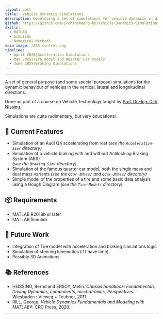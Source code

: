 ```yaml
---
layout: post
title:  Vehicle Dynamics Simulations
description: Developing a set of simulations for vehicle dynamics in different directions.
github: https://github.com/jcchincheong-bb/Vehicle-Dynamics-Simulations
skills: 
  - MATLAB
  - Simulink
  - Numerical Methods
main-image: /ABS-control.png
timeline:
  - April 2025|Acceleration Simulations
  - May 2025|Tire model and Quarter Car models
  - June 2025|Braking Simulations
---
```


---
A set of general purpose (and some special purpose) simulations for the dynamic behaviour of vehicles in the vertical, lateral and longnitudinal directions.

Done as part of a course on Vehicle Technology taught by [Prof. Dr.-Ing. Dirk Nissing](https://www.hochschule-rhein-waal.de/en/user/7413). 

Simulations are quite rudimentary, but very educational.

## 🔧 Current Features
- Simulation of an Audi Q4 accelerating from rest
  *(see the `Acceleration-Sim/` directory)*
- Simulation of a vehicle braking with and without Antilocking Braking System (ABS)  
  *(see the `Braking-Sim/` directory)*
- Simulation of the famous quarter car model, both the single mass and dual mass variants
    *(see the `QCar-1Mass/` and `QCar-2Mass/` directory)*
- Simple model of the properties of a tire and some basic data analysis using a Gough Diagram
    *(see the `Tire-Model/` directory)*

## 📦 Requirements
- MATLAB R2018b or later
- MATLAB Simulink

## 🚧 Future Work
- Integration of Tire model with acceleration and braking simulations logic
- Simulation of steering kinematics (if I have time)
- Possibly 3D Animations
  
## 📚 References
- HEISSING, Bernd and ERSOY, Metin. *Chassis handbook: Fundamentals, Driving Dynamics, components, mechatronics, Perspectives*. Wiesbaden : Vieweg + Teubner, 2011. 
- RILL, George. *Vehicle Dynamics Fundamentals and Modeling with MATLAB®*. CRC Press, 2020.

---
